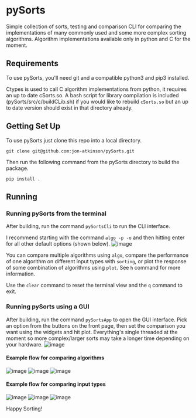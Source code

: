 # pySorts
Simple collection of sorts, testing and comparison CLI for comparing the
implementations of many commonly used and some more complex sorting algorithms.
Algorithm implementations available only in python and C for the moment. 

## Requirements
To use pySorts, you'll need git and a compatible python3 and pip3 installed.

Ctypes is used to call C algorithm implementations from python, it requires an up
to date cSorts.so. A bash script for library compilation is included
(pySorts/src/c/buildCLib.sh) if you would like to rebuild ```cSorts.so``` but an
up to date version should exist in that directory already.

## Getting Set Up
To use pySorts just clone this repo into a local directory.
```
git clone git@github.com:jon-atkinson/pySorts.git
```

Then run the following command from the pySorts directory to build the package.
```
pip install .
```


## Running

### Running pySorts from the terminal
After building, run the command ```pySortsCli``` to run the CLI interface.

I recommend starting with the command ```algo -p -o``` and then hitting enter for all other default options (shown below). 
![image](https://github.com/jon-atkinson/pySorts/assets/95665780/182abf9b-fd3e-4c00-8138-5afca3c9d1be)

You can compare multiple algorithms using ```algo```, compare the performance of one algorithm on different input types with ```sorting```, or plot the response of some combination of algorithms using ```plot```. See ```h``` command for more information.

Use the ```clear``` command to reset the terminal view and the ```q``` command to exit.

### Running pySorts using a GUI
After building, run the command ```pySortsApp``` to open the GUI interface.
Pick an option from the buttons on the front page, then set the comparison you
want using the widgets and hit plot.
Everything's single threaded at the moment so more complex/larger sorts may take
a longer time depending on your hardware. 
![image](https://github.com/jon-atkinson/pySorts/assets/95665780/53b573f1-0dd4-473b-af1e-d657c7afad60)

#### Example flow for comparing algorithms
![image](https://github.com/jon-atkinson/pySorts/assets/95665780/0d299c11-b2a7-44e2-a53e-17e7d107ae88)
![image](https://github.com/jon-atkinson/pySorts/assets/95665780/d3da567a-01d2-41e8-90c4-237db82ee2c6)
![image](https://github.com/jon-atkinson/pySorts/assets/95665780/f0a75c7e-43d5-4541-9eec-97b5a61ee682)

#### Example flow for comparing input types
![image](https://github.com/jon-atkinson/pySorts/assets/95665780/0678efe8-74ff-477e-b414-36fb68688869)
![image](https://github.com/jon-atkinson/pySorts/assets/95665780/77686944-72e6-43f4-bb27-51458256777c)
![image](https://github.com/jon-atkinson/pySorts/assets/95665780/5903eb09-026e-4800-8164-5d61538d5b69)

Happy Sorting!
